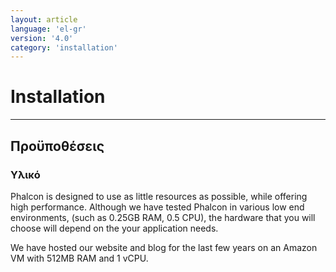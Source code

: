 ```yaml
---
layout: article
language: 'el-gr'
version: '4.0'
category: 'installation'
---
```

# Installation

* * *

## Προϋποθέσεις

### Υλικό

Phalcon is designed to use as little resources as possible, while offering high performance. Although we have tested Phalcon in various low end environments, (such as 0.25GB RAM, 0.5 CPU), the hardware that you will choose will depend on the your application needs.

We have hosted our website and blog for the last few years on an Amazon VM with 512MB RAM and 1 vCPU.